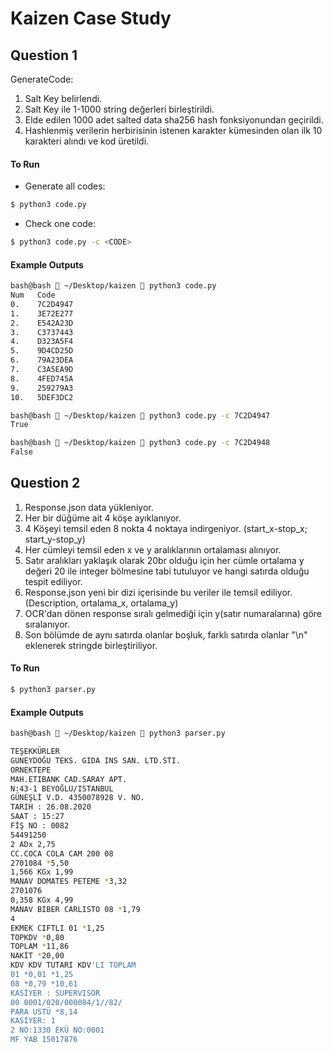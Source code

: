 # Kaizen Case Study

## Question 1 
GenerateCode:
1. Salt Key belirlendi.
2. Salt Key ile 1-1000 string değerleri birleştirildi.
3. Elde edilen 1000 adet salted data sha256 hash fonksiyonundan geçirildi.
4. Hashlenmiş verilerin herbirisinin istenen karakter kümesinden olan ilk 10 karakteri alındı ve kod üretildi.

#### To Run
* Generate all codes:
```bash
$ python3 code.py
```

* Check one code:
```bash
$ python3 code.py -c <CODE>
```
#### Example Outputs
```bash
bash@bash  ~/Desktop/kaizen  python3 code.py             
Num	  Code
0.	  7C2D4947
1.	  3E72E277
2.	  E542A23D
3.	  C3737443
4.	  D323A5F4
5.	  9D4CD25D
6.	  79A23DEA
7.	  C3A5EA9D
8.	  4FED745A
9.	  259279A3
10.	  5DEF3DC2
```

```bash
bash@bash  ~/Desktop/kaizen  python3 code.py -c 7C2D4947
True
```
```bash
bash@bash  ~/Desktop/kaizen  python3 code.py -c 7C2D4948
False
```

## Question 2 
1. Response.json data yükleniyor.
2. Her bir düğüme ait 4 köşe ayıklanıyor.
3. 4 Köşeyi temsil eden 8 nokta 4 noktaya indirgeniyor. (start_x-stop_x; start_y-stop_y)
4. Her cümleyi temsil eden x ve y aralıklarının ortalaması alınıyor.
5. Satır aralıkları yaklaşık olarak 20br olduğu için her cümle ortalama y değeri 20 ile integer bölmesine tabi tutuluyor ve hangi satırda olduğu tespit ediliyor.
6. Response.json yeni bir dizi içerisinde bu veriler ile temsil ediliyor. (Description, ortalama_x, ortalama_y)
7. OCR'dan dönen response sıralı gelmediği için y(satır numaralarına) göre sıralanıyor.
8. Son bölümde de aynı satırda olanlar boşluk, farklı satırda olanlar "\n" eklenerek stringde birleştiriliyor.


#### To Run
```bash
$ python3 parser.py
```

#### Example Outputs
```bash
bash@bash  ~/Desktop/kaizen  python3 parser.py          

TEŞEKKÜRLER 
GUNEYDOĞU TEKS. GIDA INS SAN. LTD.STI. 
ORNEKTEPE 
MAH.ETIBANK CAD.SARAY APT. 
N:43-1 BEYOĞLU/ISTANBUL 
GÜNEŞLİ V.D. 4350078928 V. NO. 
TARIH : 26.08.2020 
SAAT : 15:27 
FİŞ NO : 0082 
54491250 
2 ADx 2,75 
CC.COCA COLA CAM 200 08 
2701084 *5,50 
1,566 KGx 1,99 
MANAV DOMATES PETEME *3,32 
2701076 
0,358 KGx 4,99 
MANAV BIBER CARLISTO 08 *1,79 
4 
EKMEK CIFTLI 01 *1,25 
TOPKDV *0,80 
TOPLAM *11,86 
NAKİT *20,00 
KDV KDV TUTARI KDV'LI TOPLAM 
01 *0,01 *1,25 
08 *0,79 *10,61 
KASİYER : SUPERVISOR 
00 0001/020/000084/1//82/ 
PARA USTÜ *8,14 
KASİYER: 1 
2 NO:1330 EKÜ NO:0001 
MF YAB 15017876 
```
